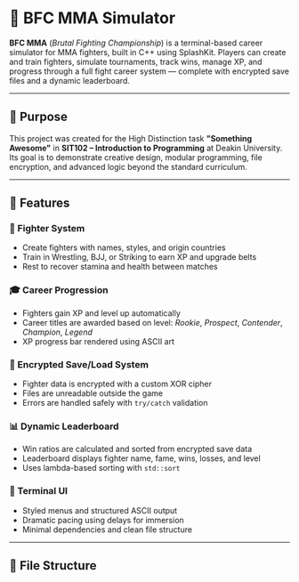 # 🥋 BFC MMA Simulator

**BFC MMA** (*Brutal Fighting Championship*) is a terminal-based career simulator for MMA fighters, built in C++ using SplashKit. Players can create and train fighters, simulate tournaments, track wins, manage XP, and progress through a full fight career system — complete with encrypted save files and a dynamic leaderboard.

---

## 🎯 Purpose

This project was created for the High Distinction task **"Something Awesome"** in **SIT102 – Introduction to Programming** at Deakin University. Its goal is to demonstrate creative design, modular programming, file encryption, and advanced logic beyond the standard curriculum.

---

## 🚀 Features

### 👤 Fighter System
- Create fighters with names, styles, and origin countries
- Train in Wrestling, BJJ, or Striking to earn XP and upgrade belts
- Rest to recover stamina and health between matches

### 🎓 Career Progression
- Fighters gain XP and level up automatically
- Career titles are awarded based on level: *Rookie*, *Prospect*, *Contender*, *Champion*, *Legend*
- XP progress bar rendered using ASCII art

### 🔐 Encrypted Save/Load System
- Fighter data is encrypted with a custom XOR cipher
- Files are unreadable outside the game
- Errors are handled safely with `try/catch` validation

### 📊 Dynamic Leaderboard
- Win ratios are calculated and sorted from encrypted save data
- Leaderboard displays fighter name, fame, wins, losses, and level
- Uses lambda-based sorting with `std::sort`

### 🎨 Terminal UI
- Styled menus and structured ASCII output
- Dramatic pacing using delays for immersion
- Minimal dependencies and clean file structure

---

## 📂 File Structure


